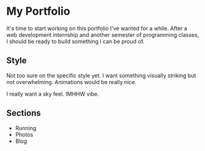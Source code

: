 # My Portfolio

It's time to start working on this portfolio I've wanted for a while. After a web development internship and another semester of programming classes, I should be ready to build something I can be proud of.

## Style
Not too sure on the specific style yet. I want something visually striking but not overwhelming. Animations would be really nice.

I really want a sky feel. IMHHW vibe.

## Sections
- Running
- Photos
- Blog
